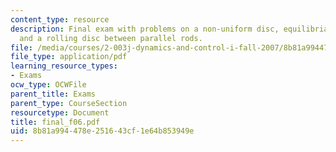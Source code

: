 ```yaml
---
content_type: resource
description: Final exam with problems on a non-uniform disc, equilibria and stability,
  and a rolling disc between parallel rods.
file: /media/courses/2-003j-dynamics-and-control-i-fall-2007/8b81a994478e251643cf1e64b853949e_final_f06.pdf
file_type: application/pdf
learning_resource_types:
- Exams
ocw_type: OCWFile
parent_title: Exams
parent_type: CourseSection
resourcetype: Document
title: final_f06.pdf
uid: 8b81a994-478e-2516-43cf-1e64b853949e
---
```

